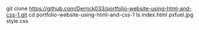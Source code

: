 git clone https://github.com/Derrick033/portfolio-website-using-html-and-css-1.git
cd portfolio-website-using-html-and-css-1
ls
index.html  pxfuel.jpg  style.css
